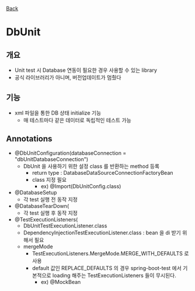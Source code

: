[Back](../FeatIndex.md)

# DbUnit

## 개요
* Unit test 시 Database 연동이 필요한 경우 사용할 수 있는 library
* 공식 라이브러리가 아니며, 버전업데이트가 멈췄다

## 기능
* xml 파일을 통한 DB 상태 initialize 기능
    * 매 테스트마다 같은 데이터로 독립적인 테스트 가능

## Annotations
* @DbUnitConfiguration(databaseConnection = "dbUnitDatabaseConnection")
    * DbUnit 을 사용하기 위한 설정 class 를 반환하는 method 등록
        * return type : DatabaseDataSourceConnectionFactoryBean
        * class 지정 필요
            * ex) @Import(DbUnitConfig.class)
* @DatabaseSetup
    * 각 test 실행 전 동작 지정
* @DatabaseTearDown(
    * 각 test 실행 후 동작 지정
* @TestExecutionListeners(
    * DbUnitTestExecutionListener.class
    * DependencyInjectionTestExecutionListener.class : bean 을 di 받기 위해서 필요
    * mergeMode
        * TestExecutionListeners.MergeMode.MERGE_WITH_DEFAULTS 로 사용
        * default 값인 REPLACE_DEFAULTS 의 경우 spring-boot-test 에서 기본적으로 loading 해주는 TestExecutionListeners 들이 무시된다. 
            * ex) @MockBean